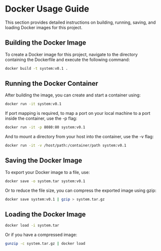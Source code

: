 # Docker Usage Guide

This section provides detailed instructions on building, running, saving, and loading Docker images for this project. 


## Building the Docker Image

To create a Docker image for this project, navigate to the directory containing the Dockerfile and execute the following command:

```bash
docker build -t system:v0.1 .
```

## Running the Docker Container

After building the image, you can create and start a container using:

```bash
docker run -it system:v0.1
```

If port mapping is required, to map a port on your local machine to a port inside the container, use the -p flag:

```bash
docker run -it -p 8080:80 system:v0.1
```

And to mount a directory from your host into the container, use the -v flag:

```bash
docker run -it -v /host/path:/container/path system:v0.1
```

## Saving the Docker Image

To export your Docker image to a file, use:

```bash
docker save -o system.tar system:v0.1
```
Or to reduce the file size, you can compress the exported image using gzip:

```bash
docker save system:v0.1 | gzip > system.tar.gz
```

## Loading the Docker Image

```bash
docker load -i system.tar
```

Or if you have a compressed image:

```bash
gunzip -c system.tar.gz | docker load
```

